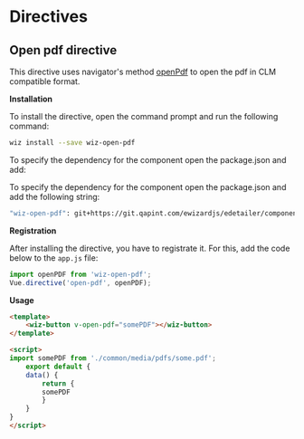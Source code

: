 # Directives

## Open pdf directive

This directive uses navigator's method [openPdf](./navigator.html#open-pdf-method) to open the pdf in CLM compatible format.

**Installation**

To install the directive, open the command prompt and run the following command:

```bash
wiz install --save wiz-open-pdf
```

To specify the dependency for the component open the package.json and add:

To specify the dependency for the component open the package.json and add the following string:

```bash
"wiz-open-pdf": git+https://git.qapint.com/ewizardjs/edetailer/components/wiz-open-pdf.git#VERSION
``` 

**Registration**

After installing the directive, you have to registrate it. For this, add the code below to the `app.js` file:

```js
import openPDF from 'wiz-open-pdf';
Vue.directive('open-pdf', openPDF);

```

**Usage**

```html
<template>
    <wiz-button v-open-pdf="somePDF"></wiz-button>
</template>
```

```html
<script>
import somePDF from './common/media/pdfs/some.pdf';
    export default {
    data() {
        return {
        somePDF
        }
    }
}
</script>

```